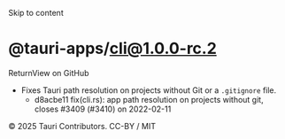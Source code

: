 Skip to content
# @tauri-apps/cli@1.0.0-rc.2
ReturnView on GitHub
  * Fixes Tauri path resolution on projects without Git or a `.gitignore` file. 
    * d8acbe11 fix(cli.rs): app path resolution on projects without git, closes #3409 (#3410) on 2022-02-11


© 2025 Tauri Contributors. CC-BY / MIT
